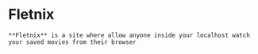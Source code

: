 # Fletnix 
~~~~~~~~~~~~~~~~~~~~~~~~~~~~~~~~~~~~~~~~~~~~~
**Fletnix** is a site where allow anyone inside your localhost watch your saved movies from their browser
